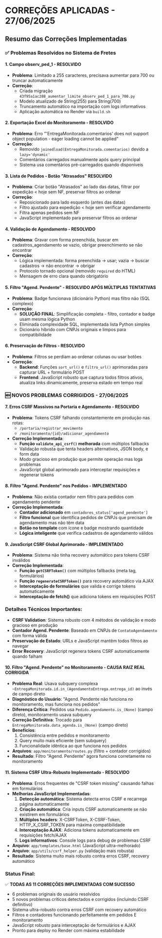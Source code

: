 # CORREÇÕES APLICADAS - 27/06/2025

## Resumo das Correções Implementadas

### ✅ Problemas Resolvidos no Sistema de Fretes

#### 1. **Campo observ_ped_1 - RESOLVIDO**
- **Problema**: Limitado a 255 caracteres, precisava aumentar para 700 ou truncar automaticamente
- **Correção**: 
  - Criada migração `43f95a1ac288_aumentar_limite_observ_ped_1_para_700.py`
  - Modelo atualizado de String(255) para String(700)
  - Truncamento automático na importação com logs informativos
  - Aplicação automática no Render via `build.sh`

#### 2. **Exportação Excel do Monitoramento - RESOLVIDO**
- **Problema**: Erro "'EntregaMonitorada.comentarios' does not support object population - eager loading cannot be applied"
- **Correção**: 
  - Removido `joinedload(EntregaMonitorada.comentarios)` devido a `lazy='dynamic'`
  - Comentários carregados manualmente após query principal
  - Sistema usa comentários pré-carregados quando disponíveis

#### 3. **Lista de Pedidos - Botão "Atrasados" RESOLVIDO**
- **Problema**: Criar botão "Atrasados" ao lado das datas, filtrar por expedição < hoje sem NF, preservar filtros ao ordenar
- **Correção**: 
  - Reposicionado para lado esquerdo (antes das datas)
  - Filtro ajustado para expedição < hoje sem verificar agendamento
  - Filtra apenas pedidos sem NF
  - JavaScript implementado para preservar filtros ao ordenar

#### 4. **Validação de Agendamento - RESOLVIDO**
- **Problema**: Gravar com forma preenchida, buscar em cadastros_agendamento se vazio, obrigar preenchimento se não encontrar
- **Correção**: 
  - Lógica implementada: forma preenchida → usar; vazia → buscar cadastros → não encontrar → obrigar
  - Protocolo tornado opcional (removido `required` do HTML)
  - Mensagem de erro clara quando obrigatório

#### 5. **Filtro "Agend. Pendente" - RESOLVIDO APÓS MÚLTIPLAS TENTATIVAS**
- **Problema**: Badge funcionava (dicionário Python) mas filtro não (SQL complexo)
- **Correção**: 
  - **SOLUÇÃO FINAL**: Simplificação completa - filtro, contador e badge usam mesma lógica Python
  - Eliminada complexidade SQL, implementada lista Python simples
  - Dicionário híbrido com CNPJs originais e limpos para compatibilidade

#### 6. **Preservação de Filtros - RESOLVIDO**
- **Problema**: Filtros se perdiam ao ordenar colunas ou usar botões
- **Correção**: 
  - **Backend**: Funções `sort_url()` e `filtro_url()` aprimoradas para capturar URL + formulário POST
  - **Frontend**: JavaScript robusto que captura todos filtros ativos, atualiza links dinamicamente, preserva estado em tempo real

### 🆕 NOVOS PROBLEMAS CORRIGIDOS - 27/06/2025

#### 7. **Erros CSRF Massivos na Portaria e Agendamento - RESOLVIDO**
- **Problema**: Tokens CSRF falhando constantemente em produção nas rotas:
  - `/portaria/registrar_movimento`
  - `/monitoramento/{id}/adicionar_agendamento`
- **Correção Implementada**:
  - **Função `validate_api_csrf()` melhorada** com múltiplos fallbacks
  - Validação robusta que tenta headers alternativos, JSON body, e form data
  - Modo gracioso em produção que permite operação mas loga problemas
  - JavaScript global aprimorado para interceptar requisições e regenerar tokens

#### 8. **Filtro "Agend. Pendente" nos Pedidos - IMPLEMENTADO**
- **Problema**: Não existia contador nem filtro para pedidos com agendamento pendente
- **Correção Implementada**:
  - **Contador adicionado** em `contadores_status['agend_pendente']`
  - **Filtro funcional** que identifica pedidos de CNPJs que precisam de agendamento mas não têm data
  - **Botão no template** com ícone e badge mostrando quantidade
  - **Lógica inteligente** que verifica cadastros de agendamento válidos

#### 9. **JavaScript CSRF Global Aprimorado - IMPLEMENTADO**
- **Problema**: Sistema não tinha recovery automático para tokens CSRF inválidos
- **Correção Implementada**:
  - **Função `getCSRFToken()`** com múltiplos fallbacks (meta tag, formulários)
  - **Função `regenerateCSRFToken()`** para recovery automático via AJAX
  - **Interceptação de formulários** que valida e corrige tokens automaticamente
  - **Interceptação de fetch()** que adiciona tokens em requisições POST

### Detalhes Técnicos Importantes:

- **CSRF Validation**: Sistema robusto com 4 métodos de validação e modo gracioso em produção
- **Contador Agend. Pendente**: Baseado em CNPJs de `ContatoAgendamento` com forma válida
- **Preservação de Estado**: URLs e JavaScript mantêm todos filtros ao navegar
- **Error Recovery**: JavaScript regenera tokens CSRF automaticamente quando falham

#### 10. **Filtro "Agend. Pendente" no Monitoramento - CAUSA RAIZ REAL CORRIGIDA**
- **Problema Real**: Usava subquery complexa `~EntregaMonitorada.id.in_(AgendamentoEntrega.entrega_id)` ao invés de campo direto
- **Diagnóstico do Usuário**: "Agend. Pendente não funciona no monitoramento, mas funciona nos pedidos"
- **Diferença Crítica**: Pedidos usa `Pedido.agendamento.is_(None)` (campo direto), monitoramento usava subquery
- **Correção Definitiva**: Trocado para `EntregaMonitorada.data_agenda.is_(None)` (campo direto)
- **Benefícios**: 
  1. Consistência entre pedidos e monitoramento
  2. Query muito mais eficiente (sem subquery)
  3. Funcionalidade idêntica ao que funciona nos pedidos
- **Arquivos**: `app/monitoramento/routes.py` (filtro + contador corrigidos)
- **Resultado**: Filtro "Agend. Pendente" agora funciona corretamente no monitoramento

#### 11. **Sistema CSRF Ultra-Robusto Implementado - RESOLVIDO**
- **Problema**: Erros frequentes de "CSRF token missing" causando falhas em formulários
- **Melhorias JavaScript Implementadas**:
  1. **Detecção automática**: Sistema detecta erros CSRF e recarrega página automaticamente
  2. **Criação automática**: Cria inputs CSRF automaticamente se não existirem em formulários
  3. **Múltiplos headers**: X-CSRFToken, X-CSRF-Token, HTTP_X_CSRF_TOKEN para máxima compatibilidade
  4. **Interceptação AJAX**: Adiciona tokens automaticamente em requisições fetch/AJAX
  5. **Logs informativos**: Console logs para debug de problemas CSRF
- **Arquivo**: `app/templates/base.html` (JavaScript ultra-melhorado)
- **Arquivo**: `app/utils/csrf_helper.py` (validação mais robusta)
- **Resultado**: Sistema muito mais robusto contra erros CSRF, recovery automático

### Status Final:
✅ **TODAS AS 11 CORREÇÕES IMPLEMENTADAS COM SUCESSO**
- 6 problemas originais do usuário resolvidos
- 5 novos problemas críticos detectados e corrigidos (incluindo CSRF definitivo)
- Sistema ultra-robusto contra erros CSRF com recovery automático
- Filtros e contadores funcionando perfeitamente em pedidos E monitoramento
- JavaScript robusto para interceptação de formulários e AJAX
- Pronto para deploy no Render com máxima estabilidade 